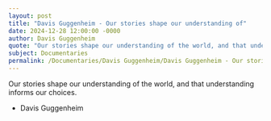 ```yaml
---
layout: post
title: "Davis Guggenheim - Our stories shape our understanding of"
date: 2024-12-28 12:00:00 -0000
author: Davis Guggenheim
quote: "Our stories shape our understanding of the world, and that understanding informs our choices."
subject: Documentaries
permalink: /Documentaries/Davis Guggenheim/Davis Guggenheim - Our stories shape our understanding of
---
```


Our stories shape our understanding of the world, and that understanding informs our choices.

- Davis Guggenheim
